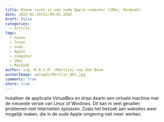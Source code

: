 ```yaml
---
title: Nieuw leven in een oude Apple computer (iMac, Macbook)
date: 2022-02-25T11:09:02.250Z
draft: false
categories:
  - article
tags:
  - nieuw
  - leven
  - oude
  - Apple
  - computer
  - iMac
  - Macbook
author: ing. M.A.C.M. (Martijn) van den Boom
authorImage: uploads/Martijn_001.jpg
comments: true
share: true
---
```

Installeer de applicatie VirtualBox en draai daarin een virtuele machine met de nieuwste versie van Linux of Windows. Dit kan in veel gevallen problemen met Internetten oplossen. Zoals het bezoek aan websites weer mogelijk maken, die in de oude Apple omgeving niet meer werken.